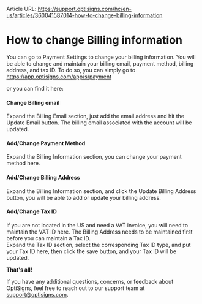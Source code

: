 Article URL: https://support.optisigns.com/hc/en-us/articles/360041587014-how-to-change-billing-information

# How to change Billing information

You can go to Payment Settings to change your billing information. You will be
able to change and maintain your billing email, payment method, billing
address, and tax ID. To do so, you can simply go to
<https://app.optisigns.com/app/s/payment>

or you can find it here:  

#### **Change Billing email**

Expand the Billing Email section, just add the email address and hit the
Update Email button. The billing email associated with the account will be
updated.  

#### **Add/Change Payment Method**

Expand the Billing Information section, you can change your payment method
here.

#### **Add/Change Billing Address**

Expand the Billing Information section, and click the Update Billing Address
button, you will be able to add or update your billing address.

####

#### **Add/Change Tax ID**

If you are not located in the US and need a VAT invoice, you will need to
maintain the VAT ID here. The Billing Address needs to be maintained first
before you can maintain a Tax ID.  
Expand the Tax ID section, select the corresponding Tax ID type, and put your
Tax ID here, then click the save button, and your Tax ID will be updated.

**That's all!**

If you have any additional questions, concerns, or feedback about OptiSigns,
feel free to reach out to our support team at
[support@optisigns.com](mailto:support@optisigns.com).

